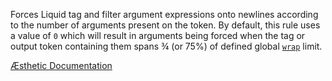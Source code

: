 Forces Liquid tag and filter argument expressions onto newlines according to the number of arguments present on the token. By default, this rule uses a value of `0` which will result in arguments being forced when the tag or output token containing them spans ¾ (or 75%) of defined global [`wrap`](https://æsthetic.dev/rules/global/wrap) limit.


[Æsthetic Documentation](https://æsthetic.dev/rules/liquid/forceArgument/)



